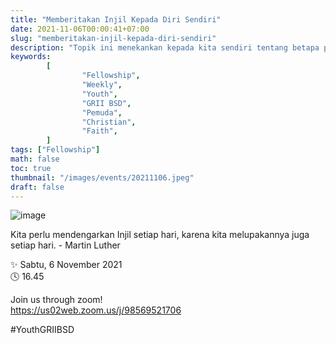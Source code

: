 ```yaml
---
title: "Memberitakan Injil Kepada Diri Sendiri"
date: 2021-11-06T00:00:41+07:00
slug: "memberitakan-injil-kepada-diri-sendiri"
description: "Topik ini menekankan kepada kita sendiri tentang betapa pentingnya kita mengingat Injil."
keywords:
        [
                "Fellowship",
                "Weekly",
                "Youth",
                "GRII BSD",
                "Pemuda",
                "Christian",
                "Faith",
        ]
tags: ["Fellowship"]
math: false
toc: true
thumbnail: "/images/events/20211106.jpeg"
draft: false
---
```


![image](/images/events/20211106.jpeg)

Kita perlu mendengarkan Injil setiap hari, karena kita melupakannya juga setiap hari. - Martin Luther

✨ Sabtu, 6 November 2021\
🕓 16.45

Join us through zoom!\
https://us02web.zoom.us/j/98569521706

#YouthGRIIBSD
